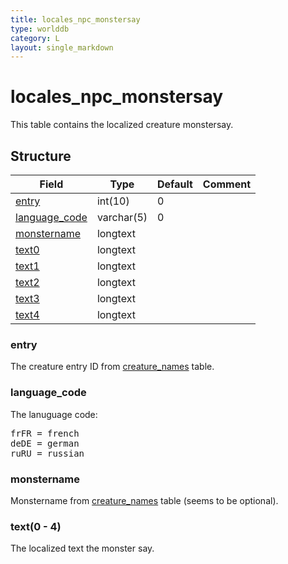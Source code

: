```yaml
---
title: locales_npc_monstersay
type: worlddb
category: L
layout: single_markdown
---
```


# locales_npc_monstersay
This table contains the localized creature monstersay. 

## Structure

Field                                                                                            | Type       | Default | Comment
------------------------------------------------------------------------------------------------ | ---------- | ------- | -------
[entry](#entry)                 | int(10)    | 0       |        
[language_code](#language_code) | varchar(5) | 0       |        
[monstername](#monstername)     | longtext   |         |        
[text0](#text.280_-_4.29)       | longtext   |         |        
[text1](#text.280_-_4.29)       | longtext   |         |        
[text2](#text.280_-_4.29)       | longtext   |         |        
[text3](#text.280_-_4.29)       | longtext   |         |        
[text4](#text.280_-_4.29)       | longtext   |         |        

### entry

The creature entry ID from [creature_names](http://www.ascemu.org/wiki/index.php?title=Creature_names&action=edit&redlink=1 "Creature names (page does not exist)") table.

### language_code

The lanuguage code:

<pre>
frFR = french
deDE = german
ruRU = russian
</pre>

### monstername

Monstername from [creature_names](http://www.ascemu.org/wiki/index.php?title=Creature_names&action=edit&redlink=1 "Creature names (page does not exist)") table (seems to be optional).

### text(0 - 4)

The localized text the monster say.